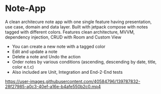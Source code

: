 # Note-App

A clean architecure note app with one single feature having presentation, use case, domain and data layer. 
Built with jetpack compose with notes tagged with different colors. 
Features clean architecture, MVVM, dependency injection, CRUD with Room and Custom View

- You can create a new note with a tagged color
- Edit and update a note
- Delete a note and Undo the action
- Order notes by various conditions (ascending, descending by date, title, color e.t.c)
- Also included are Unit, Integration and End-2-End tests



https://user-images.githubusercontent.com/40584796/139787832-28f27985-a0c3-40ef-a16e-b4afe550b2c0.mp4



